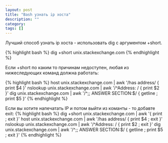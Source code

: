 ```yaml
---
layout: post
title: "Bash узнать ip хоста"
description: ""
category:
tags: []
---
```

<div class="col-lg-6">
Лучший способ узнать ip хоста - использовать dig с аргументом +short.

{% highlight bash %}
dig +short unix.stackexchange.com
{% endhighlight %}

Если +short по каким то причинам недоступен, любая из нижеследующих команд должна работать:

{% highlight bash %}
host unix.stackexchange.com | awk '/has address/ { print $4 }'
nslookup unix.stackexchange.com | awk '/^Address: / { print $2 }'
dig unix.stackexchange.com | awk '/^;; ANSWER SECTION:$/ { getline ; print $5 }'
{% endhighlight %}

Если вы хотите напечатать IP и потом выйти из команты - то добавте exit:
{% highlight bash %}
dig +short unix.stackexchange.com | awk '{ print ; exit }'
host unix.stackexchange.com | awk '/has address/ { print $4 ; exit }'
nslookup unix.stackexchange.com | awk '/^Address: / { print $2 ; exit }'
dig unix.stackexchange.com | awk '/^;; ANSWER SECTION:$/ { getline ; print $5 ; exit }'
{% endhighlight %}
</div>
